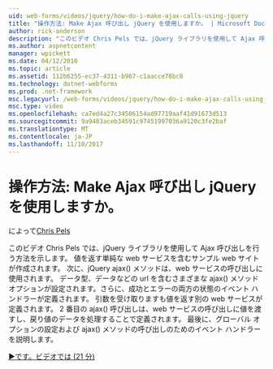```yaml
---
uid: web-forms/videos/jquery/how-do-i-make-ajax-calls-using-jquery
title: "操作方法: Make Ajax 呼び出し jQuery を使用しますか。 | Microsoft Docs"
author: rick-anderson
description: "このビデオ Chris Pels では、jQuery ライブラリを使用して Ajax 呼び出しを行う方法を示します。 返す単純な web サービスを含むサンプル web サイトを作成しています."
ms.author: aspnetcontent
manager: wpickett
ms.date: 04/12/2010
ms.topic: article
ms.assetid: 112b6255-ec37-4311-b967-c1aacce78bc8
ms.technology: dotnet-webforms
ms.prod: .net-framework
msc.legacyurl: /web-forms/videos/jquery/how-do-i-make-ajax-calls-using-jquery
msc.type: video
ms.openlocfilehash: ca7ed4a27c34506154ad97719aaf41d91673d513
ms.sourcegitcommit: 9a9483aceb34591c97451997036a9120c3fe2baf
ms.translationtype: MT
ms.contentlocale: ja-JP
ms.lasthandoff: 11/10/2017
---
```

<a name="how-do-i-make-ajax-calls-using-jquery"></a>操作方法: Make Ajax 呼び出し jQuery を使用しますか。
====================
によって[Chris Pels](https://twitter.com/chrispels)

このビデオ Chris Pels では、jQuery ライブラリを使用して Ajax 呼び出しを行う方法を示します。 値を返す単純な web サービスを含むサンプル web サイトが作成されます。 次に、jQuery ajax() メソッドは、web サービスの呼び出しに使用されます。 データ型、データなどの url を含むさまざまな ajax() メソッド オプションが設定されます。さらに、成功とエラーの両方の状態のイベント ハンドラーが定義されます。 引数を受け取りますも値を返す別の web サービスが定義されます。 2 番目の ajax() 呼び出しは、web サービスの呼び出しに値を渡すし、戻り値のデータを処理することで定義されます。 最後に、グローバル オプションの設定および ajax() メソッドの呼び出しのためのイベント ハンドラーを説明します。

[&#9654;です。ビデオでは (21 分)](https://channel9.msdn.com/Blogs/ASP-NET-Site-Videos/how-do-i-make-ajax-calls-using-jquery)
